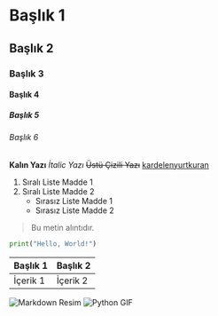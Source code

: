 # Başlık 1
## Başlık 2
### Başlık 3
#### Başlık 4
##### Başlık 5
###### Başlık 6
**Kalın Yazı**
*İtalic Yazı*
~~Üstü Çizili Yazı~~
[kardelenyurtkuran](https://medium.com/@kardelenyurtkuran)
1. Sıralı Liste Madde 1
2. Sıralı Liste Madde 2
   - Sırasız Liste Madde 1
   - Sırasız Liste Madde 2
> Bu metin alıntıdır.
```python
print("Hello, World!")
```
| Başlık 1 | Başlık 2 |
|----------|----------|
| İçerik 1 | İçerik 2 |
![Markdown Resim](https://example.com/path/to/your/image.jpg)
![Python GIF](https://example.com/path/to/your/python.gif)